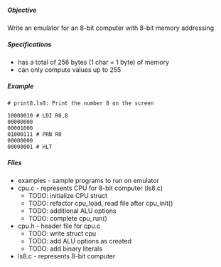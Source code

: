 ##### Objective
Write an emulator for an 8-bit computer with 8-bit memory addressing

##### Specifications
- has a total of 256 bytes (1 char = 1 byte) of memory
- can only compute values up to 255

##### Example
```
# print8.ls8: Print the number 8 on the screen

10000010 # LDI R0,8
00000000
00001000
01000111 # PRN R0
00000000
00000001 # HLT
```

##### Files
- examples - sample programs to run on emulator
- cpu.c - represents CPU for 8-bit computer (ls8.c)
  - TODO: initialize CPU struct
  - TODO: refactor cpu_load, read file after cpu_init()
  - TODO: additional ALU options
  - TODO: complete cpu_run()
- cpu.h - header file for cpu.c
  - TODO: write struct cpu
  - TODO: add ALU options as created
  - TODO: add binary literals
- ls8.c - represents 8-bit computer